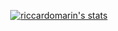<p align="center">
<a href="https://github.com/anuraghazra/github-readme-stats"><img alt="riccardomarin's stats" src="https://github-readme-stats.vercel.app/api?username=riccardomarin&show_icons=true&count_private=true&include_all_commits=true"></a><br>
</p>
